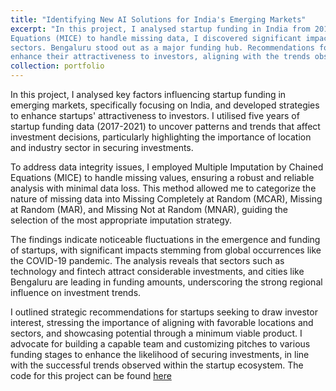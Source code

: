```yaml
---
title: "Identifying New AI Solutions for India's Emerging Markets"
excerpt: "In this project, I analysed startup funding in India from 2017 to 2021, focusing on the roles of location and sector. Using Multiple Imputation by Chained 
Equations (MICE) to handle missing data, I discovered significant impacts from global events like the COVID-19 pandemic on startup trends, particularly in technology and fintech
sectors. Bengaluru stood out as a major funding hub. Recommendations for startups include targeting high-growth areas, developing a viable product, and forming a strong team to 
enhance their attractiveness to investors, aligning with the trends observed in the ecosystem. <br/><img src='/images/ST.webp'>"
collection: portfolio
---
```


In this project, I analysed key factors influencing startup funding in emerging markets, specifically focusing on India, and developed strategies to enhance startups' attractiveness to investors. I utilised five years of startup funding data (2017-2021) to uncover patterns and trends that affect investment decisions, particularly highlighting the importance of location and industry sector in securing investments.

To address data integrity issues, I employed Multiple Imputation by Chained Equations (MICE) to handle missing values, ensuring a robust and reliable analysis with minimal data loss. This method allowed me to categorize the nature of missing data into Missing Completely at Random (MCAR), Missing at Random (MAR), and Missing Not at Random (MNAR), guiding the selection of the most appropriate imputation strategy.

The findings indicate noticeable fluctuations in the emergence and funding of startups, with significant impacts stemming from global occurrences like the COVID-19 pandemic. The analysis reveals that sectors such as technology and fintech attract considerable investments, and cities like Bengaluru are leading in funding amounts, underscoring the strong regional influence on investment trends.

I outlined strategic recommendations for startups seeking to draw investor interest, stressing the importance of aligning with favorable locations and sectors, and showcasing potential through a minimum viable product. I advocate for building a capable team and customizing pitches to various funding stages to enhance the likelihood of securing investments, in line with the successful trends observed within the startup ecosystem. The code for this project can be found [here](https://github.com/GiuseppeIncardona9/Data-Driven-Projects/blob/main/Identifying%20New%20AI%20Solutions%20for%20India's%20Emerging%20Markets/Identifying%20New%20AI%20Solutions%20for%20India's%20Emerging%20Markets.ipynb)

